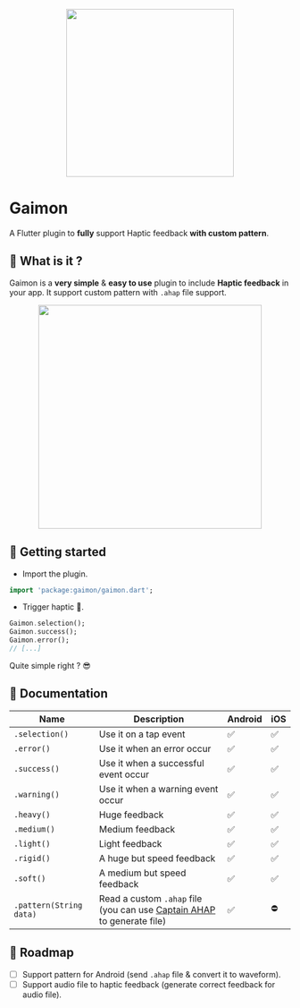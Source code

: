 <p align="center">
  <img style="width: 300px" src="https://s10.gifyu.com/images/tumblr_60437337599ab4b39562c229702afdbd_046a99c1_640.png" />
</p>

# Gaimon

A Flutter plugin to **fully** support Haptic feedback **with custom pattern**.

## 🧐 What is it ?

Gaimon is a **very simple** & **easy to use** plugin to include **Haptic feedback** in your app. It support custom pattern with ```.ahap``` file support.

<p align="center">
  <img style="height: 400px" src="https://s10.gifyu.com/images/IMG_DA4FBB103B3B-1.jpg" />
</p>

## 👻 Getting started

- Import the plugin.

```dart
import 'package:gaimon/gaimon.dart';
```

- Trigger haptic 📳.

```dart
Gaimon.selection();
Gaimon.success();
Gaimon.error();
// [...]
```

Quite simple right ? 😎

## 📘 Documentation

| Name | Description | Android  | iOS |
| ---- | ----------- | -------- | --- |
| ```.selection()``` | Use it on a tap event | ✅ | ✅ |
| ```.error()``` | Use it when an error occur | ✅ | ✅ |
| ```.success()``` | Use it when a successful event occur | ✅ | ✅ |
| ```.warning()``` | Use it when a warning event occur | ✅ | ✅ |
| ```.heavy()``` | Huge feedback | ✅ | ✅ |
| ```.medium()``` | Medium feedback | ✅ | ✅ |
| ```.light()``` | Light feedback | ✅ | ✅ |
| ```.rigid()``` | A huge but speed feedback | ✅ | ✅ |
| ```.soft()``` | A medium but speed feedback | ✅ | ✅ |
| ```.pattern(String data)``` | Read a custom ```.ahap``` file (you can use [Captain AHAP](https://ahap.fancypixel.it/) to generate file) | ✅ | ⛔️ |

## 🎯 Roadmap

- [ ] Support pattern for Android (send ```.ahap``` file & convert it to waveform).
- [ ] Support audio file to haptic feedback (generate correct feedback for audio file).
